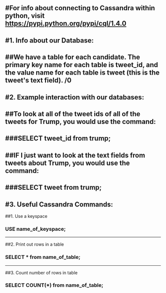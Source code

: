 #For info about connecting to Cassandra within python, visit https://pypi.python.org/pypi/cql/1.4.0
---
#1. Info about our Database:
---
##We have a table for each candidate. The primary key name for each table is tweet_id, and the value name for each table is tweet (this is the tweet's text field).
/0
---
#2. Example interaction with our databases:
---
##To look at all of the tweet ids of all of the tweets for Trump, you would use the command:
---
###SELECT tweet_id from trump;
---
##IF I just want to look at the text fields from tweets about Trump, you would use the command:
---
###SELECT tweet from trump;
---
#3. Useful Cassandra Commands:
---
##1. Use a keyspace
###   USE name_of_keyspace;
---
##2. Print out rows in a table
###   SELECT * from name_of_table;
---
##3. Count number of rows in table
###   SELECT COUNT(*) from name_of_table;

